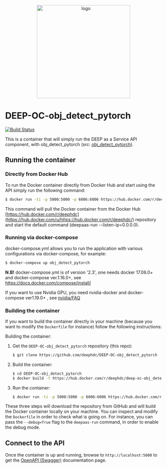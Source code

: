<div align="center">
<img src="https://marketplace.deep-hybrid-datacloud.eu/images/logo-deep.png" alt="logo" width="300"/>
</div>

# DEEP-OC-obj_detect_pytorch

[![Build Status](https://jenkins.indigo-datacloud.eu/buildStatus/icon?job=Pipeline-as-code/DEEP-OC-org/DEEP-OC-obj_detect_pytorch/test)](https://jenkins.indigo-datacloud.eu/job/Pipeline-as-code/job/DEEP-OC-org/job/DEEP-OC-obj_detect_pytorch/job/test)

This is a container that will simply run the DEEP as a Service API component,
with obj_detect_pytorch (src: [obj_detect_pytorch](https://github.com/deephdc/obj_detect_pytorch)).

    
## Running the container

### Directly from Docker Hub

To run the Docker container directly from Docker Hub and start using the API
simply run the following command:

```bash
$ docker run -ti -p 5000:5000 -p 6006:6006 https://hub.docker.com/r/deephdc/deep-oc-obj_detect_pytorch
```

This command will pull the Docker container from the Docker Hub
[https://hub.docker.com/r/deephdc](https://hub.docker.com/u/https://hub.docker.com/r/deephdc/) repository and start the default command (deepaas-run --listen-ip=0.0.0.0).

### Running via docker-compose

docker-compose.yml allows you to run the application with various configurations via docker-compose, for example:

```bash
$ docker-compose up obj_detect_pytorch
```

**N.B!** docker-compose.yml is of version '2.3', one needs docker 17.06.0+ and docker-compose ver.1.16.0+, see https://docs.docker.com/compose/install/

If you want to use Nvidia GPU, you need nvidia-docker and docker-compose ver1.19.0+ , see [nvidia/FAQ](https://github.com/NVIDIA/nvidia-docker/wiki/Frequently-Asked-Questions#do-you-support-docker-compose)


### Building the container

If you want to build the container directly in your machine (because you want
to modify the `Dockerfile` for instance) follow the following instructions:

Building the container:

1. Get the `DEEP-OC-obj_detect_pytorch` repository (this repo):

    ```bash
    $ git clone https://github.com/deephdc/DEEP-OC-obj_detect_pytorch
    ```

2. Build the container:

    ```bash
    $ cd DEEP-OC-obj_detect_pytorch
    $ docker build -t https://hub.docker.com/r/deephdc/deep-oc-obj_detect_pytorch .
    ```

3. Run the container:

    ```bash
    $ docker run -ti -p 5000:5000 -p 6006:6006 https://hub.docker.com/r/deephdc/deep-oc-obj_detect_pytorch
    ```

These three steps will download the repository from GitHub and will build the
Docker container locally on your machine. You can inspect and modify the
`Dockerfile` in order to check what is going on. For instance, you can pass the
`--debug=True` flag to the `deepaas-run` command, in order to enable the debug
mode.


## Connect to the API

Once the container is up and running, browse to `http://localhost:5000` to get
the [OpenAPI (Swagger)](https://www.openapis.org/) documentation page.
